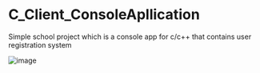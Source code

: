 # C_Client_ConsoleApllication
Simple school project which is a console app for c/c++ that contains user registration system

![image](https://user-images.githubusercontent.com/92164691/211574402-933ecca0-d98f-4f20-b00b-ab41539cdf55.png)
